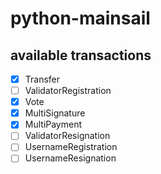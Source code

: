# python-mainsail

## available transactions

* [x] Transfer
* [ ] ValidatorRegistration
* [x] Vote
* [x] MultiSignature
* [x] MultiPayment
* [ ] ValidatorResignation
* [ ] UsernameRegistration
* [ ] UsernameResignation
